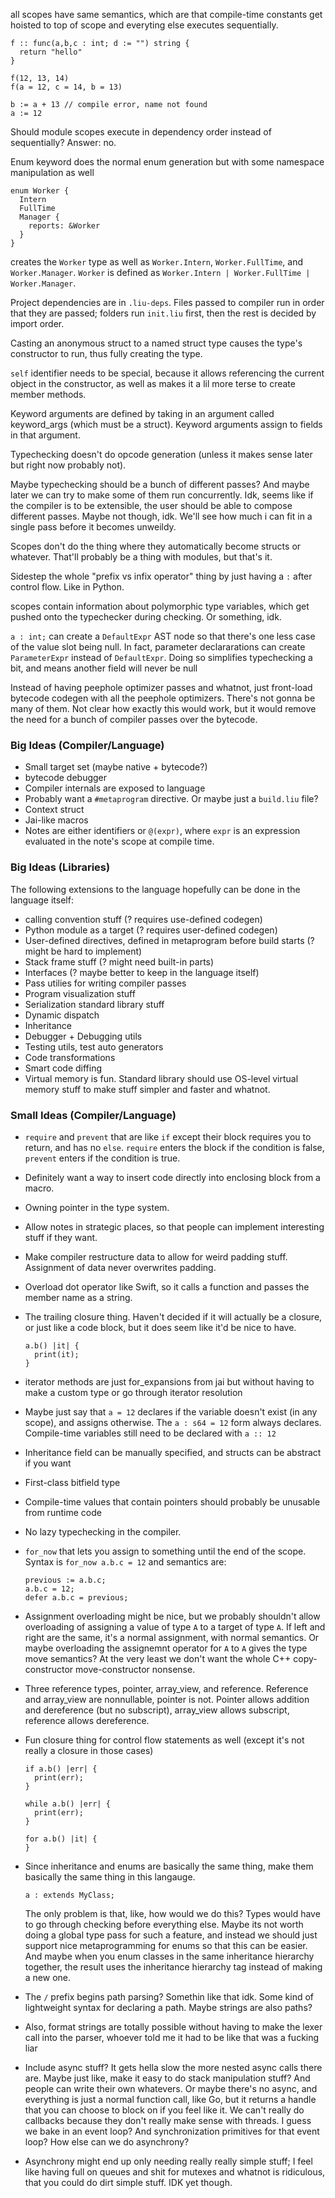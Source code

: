all scopes have same semantics, which are that compile-time constants get hoisted
to top of scope and everyting else executes sequentially.

```
f :: func(a,b,c : int; d := "") string {
  return "hello"
}

f(12, 13, 14)
f(a = 12, c = 14, b = 13)

b := a + 13 // compile error, name not found
a := 12
```

Should module scopes execute in dependency order instead of sequentially?
Answer: no.

Enum keyword does the normal enum generation but with some namespace
manipulation as well

```
enum Worker {
  Intern
  FullTime
  Manager {
    reports: &Worker
  }
}
```

creates the `Worker` type as well as `Worker.Intern`, `Worker.FullTime`, and
`Worker.Manager`. `Worker` is defined as
`Worker.Intern | Worker.FullTime | Worker.Manager`.

Project dependencies are in `.liu-deps`. Files passed to compiler run in order
that they are passed; folders run `init.liu` first, then the rest is decided by
import order.

Casting an anonymous struct to a named struct type causes the type's constructor
to run, thus fully creating the type.

`self` identifier needs to be special, because it allows referencing the current
object in the constructor, as well as makes it a lil more terse to create member
methods.

Keyword arguments are defined by taking in an argument called keyword_args (which must be a struct).
Keyword arguments assign to fields in that argument.

Typechecking doesn't do opcode generation (unless it makes sense later but right
now probably not).

Maybe typechecking should be a bunch of different passes? And maybe later we can try
to make some of them run concurrently. Idk, seems like if the compiler is to be
extensible, the user should be able to compose different passes. Maybe not though,
idk. We'll see how much i can fit in a single pass before it becomes unweildy.

Scopes don't do the thing where they automatically become structs or whatever.
That'll probably be a thing with modules, but that's it.

Sidestep the whole "prefix vs infix operator" thing by just having a `:` after
control flow. Like in Python.

scopes contain information about polymorphic type variables, which get pushed onto
the typechecker during checking. Or something, idk.

`a : int;` can create a `DefaultExpr` AST node so that there's one less case of
the value slot being null. In fact, parameter declararations can create
`ParameterExpr` instead of `DefaultExpr`. Doing so simplifies typechecking a bit,
and means another field will never be null

Instead of having peephole optimizer passes and whatnot, just front-load bytecode
codegen with all the peephole optimizers. There's not gonna be many of them. Not
clear how exactly this would work, but it would remove the need for a bunch of
compiler passes over the bytecode.

### Big Ideas (Compiler/Language)
- Small target set (maybe native + bytecode?)
- bytecode debugger
- Compiler internals are exposed to language
- Probably want a `#metaprogram` directive. Or maybe just a `build.liu` file?
- Context struct
- Jai-like macros
- Notes are either identifiers or `@(expr)`, where `expr` is an expression evaluated
  in the note's scope at compile time.

### Big Ideas (Libraries)
The following extensions to the language hopefully can be done in the language itself:

- calling convention stuff (? requires use-defined codegen)
- Python module as a target (? requires user-defined codegen)
- User-defined directives, defined in metaprogram before build starts (? might be hard to implement)
- Stack frame stuff (? might need built-in parts)
- Interfaces (? maybe better to keep in the language itself)
- Pass utilies for writing compiler passes
- Program visualization stuff
- Serialization standard library stuff
- Dynamic dispatch
- Inheritance
- Debugger + Debugging utils
- Testing utils, test auto generators
- Code transformations
- Smart code diffing
- Virtual memory is fun. Standard library should use OS-level virtual memory stuff
  to make stuff simpler and faster and whatnot.

### Small Ideas (Compiler/Language)
- `require` and `prevent` that are like `if` except their block requires you to return,
  and has no `else`. `require` enters the block if the condition is false, `prevent` enters
  if the condition is true.
- Definitely want a way to insert code directly into enclosing block from a macro.
- Owning pointer in the type system.
- Allow notes in strategic places, so that people can implement interesting stuff if they want.
- Make compiler restructure data to allow for weird padding stuff. Assignment of
  data never overwrites padding.
- Overload dot operator like Swift, so it calls a function and passes the member
  name as a string.
- The trailing closure thing. Haven't decided if it will actually be a closure, or
  just like a code block, but it does seem like it'd be nice to have.

  ```
  a.b() |it| {
    print(it);
  }
  ```

- iterator methods are just for_expansions from jai but without having to make a
  custom type or go through iterator resolution
- Maybe just say that `a = 12` declares if the variable doesn't exist (in any scope),
  and assigns otherwise. The `a : s64 = 12` form always declares. Compile-time variables
  still need to be declared with `a :: 12`
- Inheritance field can be manually specified, and structs can be abstract if you want
- First-class bitfield type
- Compile-time values that contain pointers should probably be unusable from runtime
  code
- No lazy typechecking in the compiler.
- `for_now` that lets you assign to something until the end of the scope. Syntax
  is `for_now a.b.c = 12` and semantics are:

  ```
  previous := a.b.c;
  a.b.c = 12;
  defer a.b.c = previous;
  ```
- Assignment overloading might be nice, but we probably shouldn't allow overloading
  of assigning a value of type `A` to a target of type `A`. If left and right are
  the same, it's a normal assignment, with normal semantics. Or maybe overloading
  the assignemnt operator for `A` to `A` gives the type move semantics? At the
  very least we don't want the whole C++ copy-constructor move-constructor nonsense.
- Three reference types, pointer, array_view, and reference. Reference and array_view
  are nonnullable, pointer is not. Pointer allows addition and dereference (but no subscript),
  array_view allows subscript, reference allows dereference.
- Fun closure thing for control flow statements as well (except it's not really a closure
  in those cases)

  ```
  if a.b() |err| {
    print(err);
  }

  while a.b() |err| {
    print(err);
  }

  for a.b() |it| {
  }
  ```
- Since inheritance and enums are basically the same thing, make them basically the
  same thing in this langauge.

  ```
  a : extends MyClass;
  ```

  The only problem is that, like, how would we do this? Types would have to go through
  checking before everything else. Maybe its not worth doing a global type pass
  for such a feature, and instead we should just support nice metaprogramming for
  enums so that this can be easier. And maybe when you enum classes in the same
  inheritance hierarchy together, the result uses the inheritance hierarchy tag
  instead of making a new one.
- The `/` prefix begins path parsing? Somethin like that idk. Some kind of lightweight
  syntax for declaring a path. Maybe strings are also paths?
- Also, format strings are totally possible without having to make the lexer call
  into the parser, whoever told me it had to be like that was a fucking liar
- Include async stuff? It gets hella slow the more nested async calls there are.
  Maybe just like, make it easy to do stack manipulation stuff? And people can
  write their own whatevers. Or maybe there's no async, and everything is just a
  normal function call, like Go, but it returns a handle that you can choose to
  block on if you feel like it. We can't really do callbacks because they don't
  really make sense with threads. I guess we bake in an event loop? And synchronization
  primitives for that event loop? How else can we do asynchrony?
- Asynchrony might end up only needing really really simple stuff; I feel like
  having full on queues and shit for mutexes and whatnot is ridiculous, that you
  could do dirt simple stuff. IDK yet though.

